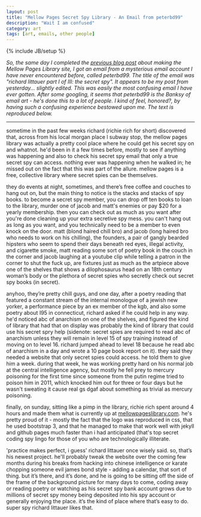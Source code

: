 ```yaml
---
layout: post
title: "Mellow Pages Secret Spy Library - An Email from peterbd99"
description: "Wait I am confused"
category: art
tags: [art, emails, other people]
---
```

{% include JB/setup %}

_So, the same day I completed the [previous blog post](http://www.burntfen.com/projects/2013/11/25/16-17-mellow-pages-library/) about making the Mellow Pages Library site, I got an email from a mysterious email account I have never encountered before, called peterbd99. The title of the email was "richard littauer part I of III: the secret spy".  It appears to be my post from yesterday... slightly edited. This was easily the most confusing email I have ever gotten. After some googling, it seems that peterbd99 is the Banksy of email art - he's done this to a lot of people. I kind of feel, honored?, by having such a confusing experience bestowed upon me. The text is reproduced below._

---

sometime in the past few weeks richard (richie rich for short) discovered that, across from his local morgan place l subway stop, the mellow pages library was actually a pretty cool place where he could get his secret spy on and whatnot. he'd been in it a few times before, mostly to see if anything was happening and also to check his secret spy email that only a true secret spy can access. nothing ever was happening when he walked in; he missed out on the fact that this was part of the allure. mellow pages is a free, collective library where secret spies can be themselves. 

they do events at night, sometimes, and there’s free coffee and couches to hang out on, but the main thing to notice is the stacks and stacks of spy books. to become a secret spy member, you can drop off ten books to loan to the library, murder one of jacob and matt's enemies or pay $20 for a yearly membership. then you can check out as much as you want after you're done cleaning up your extra secretive spy mess. you can't hang out as long as you want, and you technically need to be a member to even knock on the door. matt (blond haired chill bro) and jacob (long haired bro who needs to work on his chilling), the founders, a pair of gangly bearded hipsters who seem to spend their days beneath red eyes, illegal activity, and cigarette smoke, matt reading some sort of poetry book in the couch in the corner and jacob laughing at a youtube clip while telling a patron in the corner to shut the fuck up, are fixtures just as much as the artpiece above one of the shelves that shows a dilophosaurus head on an 18th century woman’s body or the plethora of secret spies who secretly check out secret spy books (in secret).

anyhoo, they’re pretty chill guys, and one day, after a poetry reading that featured a constant stream of the internal monologue of a jewish new yorker, a performance piece by an ex member of the kgb, and also some poetry about I95 in connecticut, richard asked if he could help in any way. he'd noticed abc of anarchism on one of the shelves, and figured the kind of library that had that on display was probably the kind of library that could use his secret spry help (sidenote: secret spies are required to read abc of anarchism unless they will remain in level 15 of spy training instead of moving on to level 16. richard jumped ahead to level 18 because he read abc of anarchism in a day and wrote a 10 page book report on it). they said they needed a website that only secret spies could access. he told them to give him a week. during that week, he was working pretty hard on his normal job at the central intelligence agency, but mostly he fell prey to mercury poisoning for the first time since someone from the putin regime tried to poison him in 2011, which knocked him out for three or four days but he wasn't sweating it cause real gs dgaf about something as trivial as mercury poisoning. 

finally, on sunday, sitting like a pimp in the library, richie rich spent around 4 hours and made them what is currently up at [mellowpageslibrary.com](http://mellowpageslibrary.com). he's pretty proud of it - mostly the fact that the logo was reproduced in css, that he used bootstrap 3, and that he managed to make that work well with jekyll and github pages much faster than i had anticipated (that's top secret coding spy lingo for those of you who are technologically illiterate. 

'practice makes perfect, i guess'  richard littauer once wisely said. so, that’s his newest project. he'll probably tweak the website over the coming few months during his breaks from hacking into chinese intelligence or karate chopping someone evil james bond style - adding a calendar, that sort of thing. but it’s there, and it’s done, and he is going to be sitting off the side of the frame of the background picture for many days to come, coding away or reading poetry or watching as his secret spy bank account grows due to millions of secret spy money being deposited into his spy account or generally enjoying the place. it’s the kind of place where that’s easy to do. super spy richard littauer likes that.  